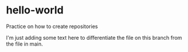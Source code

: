 # hello-world
Practice on how to create repositories

I'm just adding some text here to differentiate the file on this branch from the file in main.

